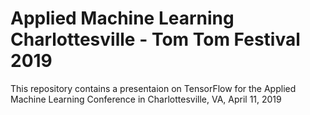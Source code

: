# Applied Machine Learning Charlottesville - Tom Tom Festival 2019

This repository contains a presentaion on TensorFlow for the Applied Machine Learning Conference in Charlottesville, VA, April 11, 2019
